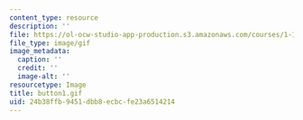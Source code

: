 ```yaml
---
content_type: resource
description: ''
file: https://ol-ocw-studio-app-production.s3.amazonaws.com/courses/1-124j-foundations-of-software-engineering-fall-2000/24b38ffb9451dbb8ecbcfe23a6514214_button1.gif
file_type: image/gif
image_metadata:
  caption: ''
  credit: ''
  image-alt: ''
resourcetype: Image
title: button1.gif
uid: 24b38ffb-9451-dbb8-ecbc-fe23a6514214
---
```

